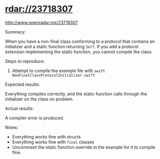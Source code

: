# <rdar://23718307>

<http://www.openradar.me/23718307>

Summary:

When you have a non-final class conforming to a protocol that contains
an initializer and a static function returning `Self`. If you add a
protocol extension implementing the static function, you cannot compile
the class.

Steps to reproduce:

1. Attempt to compile the example file with
  `swift NonFinalClassProtocolInitializer.swift`

Expected results:

Everything compiles correctly, and the static function calls through the
initializer on the class no problem.

Actual results:

A compiler error is produced.

Notes:

- Everything works fine with structs
- Everything works fine with `final` classes
- Uncomment the static function override in the example for it to
  compile fine.
